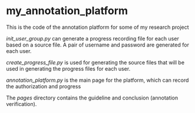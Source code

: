 # my_annotation_platform
This is the code of the annotation platform for some of my research project


*init_user_group.py* can generate a progress recording file for each user based on a source file. A pair of username and password are generated for each user.


*create_progress_file.py* is used for generating the source files that will be used in generating the progress files for each user.


*annotation_platform.py* is the main page for the platform, which can record the authorization and progress

The *pages* directory contains the guideline and conclusion (annotation verification).

